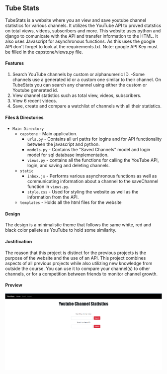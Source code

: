## Tube Stats

TubeStats is a website where you an view and save youtube channel statistics for various channels. It utilizes the YouTube API to proved statstics on total views, videos, subscribers and more. This website uses python and django to comunicate with the API and transfer information to the HTML. It also uses Javascript for asynchronous functions. As this uses the google API don't forget to look at the requirements.txt. Note: google API Key must be filled in the capstone/views.py file.

#### Features

1. Search YouTube channels by custom or alphanumeric ID.
   -Some channels use a generated id or a custom one similar to their channel. On TubeStats you can search any channel using either the custom or Youtube generated id.
2. View channel statistics such as total view, videos, subscribers.
3. View 6 recent videos.
4. Save, create and compare a watchlist of channels with all their statistics.

#### Files & Directories

- `Main Directory`
  - `capstone` - Main application.
    - `urls.py` - Contains all url paths for logins and for API functionality between the javascript and python.
    - `models.py` - Contains the "Saved Channels" model and login model for sql database implementation.
    - `views.py` - contains all the functions for calling the YouTube API, login, and saving and deleting channels.
  - `static`
    - `inbox.js` - Performs various asynchronous functions as well as communicating information about a channel to the saveChannel function in `views.py`.
    - `style.css` - Used for styling the website as well as the information from the API.
  - `templates` - Holds all the html files for the website

#### Design

The design is a minimalistic theme that follows the same white, red and black color pallete as YouTube to hold some similarity.

#### Justification

The reason that this project is distinct for the previous projects is the purpose of the website and the use of an API. This project combines aspects of all previous projects while also utilizing new knowledge from outside the course. You can use it to compare your channel(s) to other channels, or for a competition between friends to monitor channel growth.

#### Preview

![Preview](sample.png)
